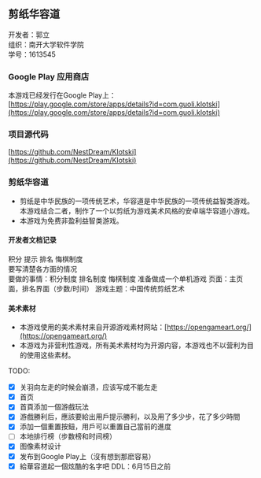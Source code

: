 ## 剪纸华容道
开发者：郭立  
组织：南开大学软件学院  
学号：1613545

### Google Play 应用商店
本游戏已经发行在Google Play上：[https://play.google.com/store/apps/details?id=com.guoli.klotski](https://play.google.com/store/apps/details?id=com.guoli.klotski)

### 项目源代码
[https://github.com/NestDream/Klotski](https://github.com/NestDream/Klotski)

### 剪纸华容道
- 剪纸是中华民族的一项传统艺术，华容道是中华民族的一项传统益智类游戏。本游戏结合二者，制作了一个以剪纸为游戏美术风格的安卓端华容道小游戏。
- 本游戏为免费非盈利益智类游戏。
#### 开发者文档记录
积分 提示 排名 悔棋制度  
要写清楚各方面的情况  
要做的事情：积分制度 排名制度 悔棋制度 准备做成一个单机游戏
页面：主页面，排名界面（步数/时间）
游戏主题：中国传统剪纸艺术

#### 美术素材
- 本游戏使用的美术素材来自开源游戏素材网站：[https://opengameart.org/](https://opengameart.org/)
- 本游戏为非营利性游戏，所有美术素材均为开源内容，本游戏也不以营利为目的使用这些素材。

TODO:
- [x] 关羽向左走的时候会崩溃，应该写成不能左走
- [x] 首页
- [x] 首頁添加一個游戲玩法
- [x] 游戲勝利后，應該要給出用戶提示勝利，以及用了多少步，花了多少時間
- [x] 添加一個重置按鈕，用戶可以重置自己當前的進度
- [ ] 本地排行榜（步数榜和时间榜）
- [x] 图像素材设计
- [x] 发布到Google Play上（沒有想到那麽容易）
- [x] 給華容道起一個炫酷的名字吧
DDL：6月15日之前
